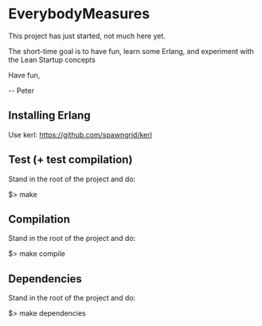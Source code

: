 
EverybodyMeasures
===========

This project has just started, not much here yet.

The short-time goal is to have fun, learn some Erlang, and experiment
with the Lean Startup concepts

Have fun,

  --  Peter


Installing Erlang
--------------

Use kerl: https://github.com/spawngrid/kerl



Test (+ test compilation)
--------------

Stand in the root of the project and do:

$> make


Compilation
--------------

Stand in the root of the project and do:

$> make compile


Dependencies
--------------

Stand in the root of the project and do:

$> make dependencies
